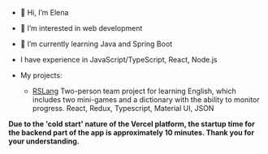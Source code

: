 - 👋 Hi, I’m Elena
- 👀 I’m interested in web development
- 🌱 I’m currently learning Java and Spring Boot
- I have experience in JavaScript/TypeScript, React, Node.js

- My projects:

  - [RSLang](https://rslang-monorepo-client.vercel.app/)
Two-person team project for learning English, which includes two mini-games and a dictionary with the ability to monitor progress.
React, Redux, Typescript, Material UI, JSON

**Due to the 'cold start' nature of the Vercel platform, the startup time for the backend part of the app is approximately 10 minutes. Thank you for your understanding.**

<!---
- 💞️ I’m looking to collaborate on ...
- 📫 How to reach me ...
ElenaBezro/ElenaBezro is a ✨ special ✨ repository because its `README.md` (this file) appears on your GitHub profile.
You can click the Preview link to take a look at your changes.
--->
